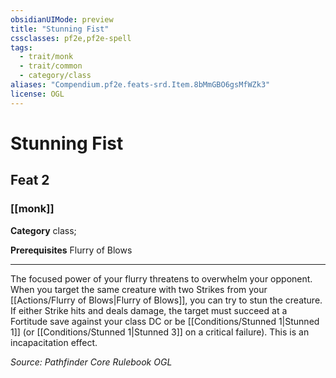 ```yaml
---
obsidianUIMode: preview
title: "Stunning Fist"
cssclasses: pf2e,pf2e-spell
tags:
  - trait/monk
  - trait/common
  - category/class
aliases: "Compendium.pf2e.feats-srd.Item.8bMmGBO6gsMfWZk3"
license: OGL
---
```

# Stunning Fist
## Feat 2
### [[monk]]

**Category** class; 



**Prerequisites** Flurry of Blows
* * *
The focused power of your flurry threatens to overwhelm your opponent. When you target the same creature with two Strikes from your [[Actions/Flurry of Blows|Flurry of Blows]], you can try to stun the creature. If either Strike hits and deals damage, the target must succeed at a Fortitude save against your class DC or be [[Conditions/Stunned 1|Stunned 1]] (or [[Conditions/Stunned 1|Stunned 3]] on a critical failure). This is an incapacitation effect.

*Source: Pathfinder Core Rulebook*
*OGL*
